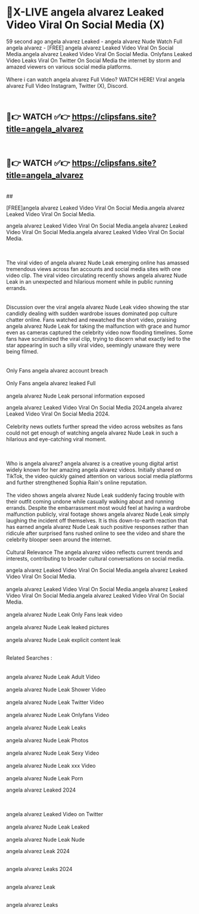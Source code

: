 # 🔴X-LIVE angela alvarez Leaked Video Viral On Social Media (X)<br>


59 second ago angela alvarez Leaked  - angela alvarez Nude  Watch Full angela alvarez - [FREE] angela alvarez Leaked Video Viral On Social Media.angela alvarez Leaked Video Viral On Social Media.   Onlyfans Leaked Video Leaks Viral On Twitter On Social Media the internet by storm and amazed viewers on various social media platforms. <br><br>
Where i can watch angela alvarez Full Video? WATCH HERE! Viral angela alvarez Full Video Instagram, Twitter (X), Discord. <br>


 <br>

##  🔴👉 WATCH ✅👉  <a href="https://clipsfans.site?title=angela_alvarez&ref=git">https://clipsfans.site?title=angela_alvarez</a> <br>
  <br>

##  🔴👉 WATCH ✅👉  <a href="https://clipsfans.site?title=angela_alvarez&ref=git">https://clipsfans.site?title=angela_alvarez</a> <br>
  <br>
  ##



[FREE]angela alvarez Leaked Video Viral On Social Media.angela alvarez Leaked Video Viral On Social Media. <br>

angela alvarez Leaked Video Viral On Social Media.angela alvarez Leaked Video Viral On Social Media.angela alvarez Leaked Video Viral On Social Media. <br>


  <br>

  <br>
The viral video of angela alvarez Nude Leak emerging online has amassed tremendous views across fan accounts and social media sites with one video clip. The viral video circulating recently shows angela alvarez Nude Leak in an unexpected and hilarious moment while in public running errands.<br>
<br>


<br>
Discussion over the viral angela alvarez Nude Leak video showing the star candidly dealing with sudden wardrobe issues dominated pop culture chatter online. Fans watched and rewatched the short video, praising angela alvarez Nude Leak for taking the malfunction with grace and humor even as cameras captured the celebrity video now flooding timelines. Some fans have scrutinized the viral clip, trying to discern what exactly led to the star appearing in such a silly viral video, seemingly unaware they were being filmed.<br>
<br>
<br> 
Only Fans angela alvarez account breach<br>
<br>
Only Fans angela alvarez leaked Full <br>
<br>
angela alvarez Nude Leak personal information exposed<br>

angela alvarez Leaked Video Viral On Social Media 2024.angela alvarez Leaked Video Viral On Social Media 2024. <br>
<br>
Celebrity news outlets further spread the video across websites as fans could not get enough of watching angela alvarez Nude Leak in such a hilarious and eye-catching viral moment.<br>
<br>

<br>
Who is angela alvarez? angela alvarez is a creative young digital artist widely known for her amazing angela alvarez videos. Initially shared on TikTok, the video quickly gained attention on various social media platforms and further strengthened Sophia Rain's online reputation.<br>
<br>
The video shows angela alvarez Nude Leak suddenly facing trouble with their outfit coming undone while casually walking about and running errands. Despite the embarrassment most would feel at having a wardrobe malfunction publicly, viral footage shows angela alvarez Nude Leak simply laughing the incident off themselves. It is this down-to-earth reaction that has earned angela alvarez Nude Leak such positive responses rather than ridicule after surprised fans rushed online to see the video and share the celebrity blooper seen around the internet.<br>
<br>
Cultural Relevance The angela alvarez video reflects current trends and interests, contributing to broader cultural conversations on social media.<br>

angela alvarez Leaked Video Viral On Social Media.angela alvarez Leaked Video Viral On Social Media.<br>
<br>
angela alvarez Leaked Video Viral On Social Media.angela alvarez Leaked Video Viral On Social Media.angela alvarez Leaked Video Viral On Social Media.<br>
<br>
angela alvarez Nude Leak Only Fans leak video<br>
<br>
angela alvarez Nude Leak leaked pictures<br>
<br>
angela alvarez Nude Leak explicit content leak<br>


<br>
Related Searches :<br>
<br>

<br>
angela alvarez Nude Leak Adult Video<br>
<br>
angela alvarez Nude Leak Shower Video<br>
<br>
angela alvarez Nude Leak Twitter Video<br>
<br>
angela alvarez Nude Leak Onlyfans Video<br>
<br>
angela alvarez Nude Leak Leaks<br>
<br>
angela alvarez Nude Leak Photos<br>

<br>
angela alvarez Nude Leak Sexy Video<br>
<br>
angela alvarez Nude Leak xxx Video<br>
<br>
angela alvarez Nude Leak Porn<br>

angela alvarez  Leaked 2024 <br> <br>
<br>

angela alvarez Leaked Video on Twitter <br>
<br>
angela alvarez Nude Leak Leaked<br>
<br>
angela alvarez Nude Leak Nude<br>


angela alvarez  Leak 2024 <br> <br>



angela alvarez  Leaks 2024 <br> <br>



 
angela alvarez  Leak<br> <br>



angela alvarez  Leaks<br> <br>





</p>




 



</p>










